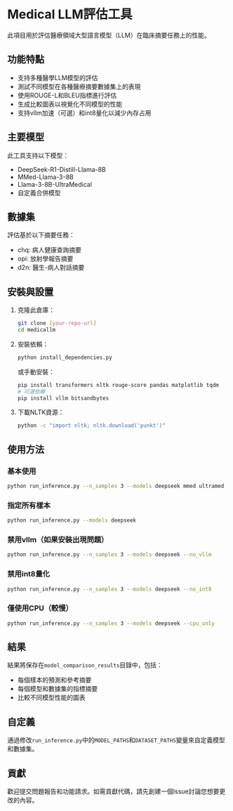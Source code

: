 # Medical LLM評估工具

此項目用於評估醫療領域大型語言模型（LLM）在臨床摘要任務上的性能。

## 功能特點

- 支持多種醫學LLM模型的評估
- 測試不同模型在各種醫療摘要數據集上的表現
- 使用ROUGE-L和BLEU指標進行評估
- 生成比較圖表以視覺化不同模型的性能
- 支持vllm加速（可選）和int8量化以減少內存占用

## 主要模型

此工具支持以下模型：
- DeepSeek-R1-Distill-Llama-8B
- MMed-Llama-3-8B
- Llama-3-8B-UltraMedical
- 自定義合併模型

## 數據集

評估基於以下摘要任務：
- chq: 病人健康查詢摘要
- opi: 放射學報告摘要
- d2n: 醫生-病人對話摘要

## 安裝與設置

1. 克隆此倉庫：
   ```bash
   git clone [your-repo-url]
   cd medicallm
   ```

2. 安裝依賴：
   ```bash
   python install_dependencies.py
   ```
   
   或手動安裝：
   ```bash
   pip install transformers nltk rouge-score pandas matplotlib tqdm
   # 可選依賴
   pip install vllm bitsandbytes
   ```

3. 下載NLTK資源：
   ```bash
   python -c "import nltk; nltk.download('punkt')"
   ```

## 使用方法

### 基本使用

```bash
python run_inference.py --n_samples 3 --models deepseek mmed ultramed
```

### 指定所有樣本

```bash
python run_inference.py --models deepseek
```

### 禁用vllm（如果安裝出現問題）

```bash
python run_inference.py --n_samples 3 --models deepseek --no_vllm
```

### 禁用int8量化

```bash
python run_inference.py --n_samples 3 --models deepseek --no_int8
```

### 僅使用CPU（較慢）

```bash
python run_inference.py --n_samples 3 --models deepseek --cpu_only
```

## 結果

結果將保存在`model_comparison_results`目錄中，包括：
- 每個樣本的預測和參考摘要
- 每個模型和數據集的指標摘要
- 比較不同模型性能的圖表

## 自定義

通過修改`run_inference.py`中的`MODEL_PATHS`和`DATASET_PATHS`變量來自定義模型和數據集。

## 貢獻

歡迎提交問題報告和功能請求。如需貢獻代碼，請先創建一個Issue討論您想要更改的內容。 